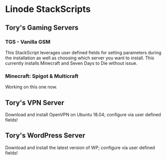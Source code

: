# Linode StackScripts

## Tory's Gaming Servers
### TGS - Vanilla GSM
This StackScript leverages user defined fields for setting parameters during the installation as well as choosing which server you want to install.  This currently installs Minecraft and Seven Days to Die without issue. 

### Minecraft: Spigot & Multicraft
Working on this one now.


## Tory's VPN Server
Download and install OpenVPN on Ubuntu 18.04; configure via user defined fields!


## Tory's WordPress Server
Download and install the latest version of WP; configure via user defined fields!


